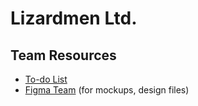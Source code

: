 # Lizardmen Ltd.

## Team Resources

- [To-do List]()
- [Figma Team](https://www.figma.com/team_invite/redeem/rwAy4uVFp3ozyHkjKJHVGQ) (for mockups, design files)
